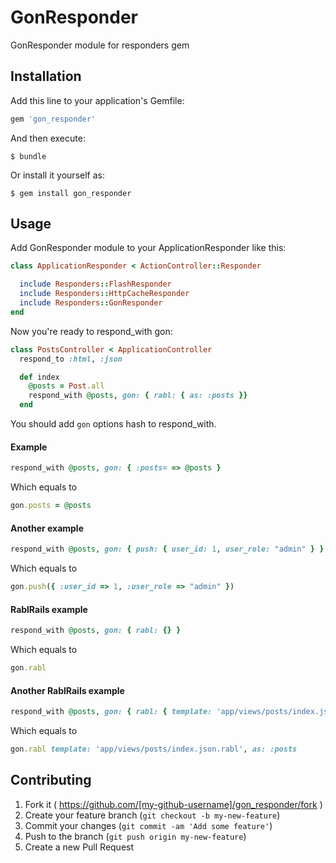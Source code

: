 # GonResponder

GonResponder module for responders gem

## Installation

Add this line to your application's Gemfile:

```ruby
gem 'gon_responder'
```

And then execute:

    $ bundle

Or install it yourself as:

    $ gem install gon_responder

## Usage

Add GonResponder module to your ApplicationResponder like this:

```ruby
class ApplicationResponder < ActionController::Responder

  include Responders::FlashResponder
  include Responders::HttpCacheResponder
  include Responders::GonResponder
end
```

Now you're ready to respond_with gon:

```ruby
class PostsController < ApplicationController
  respond_to :html, :json

  def index
    @posts = Post.all
    respond_with @posts, gon: { rabl: { as: :posts }}
  end

```

You should add `gon` options hash to respond_with.

#### Example

```ruby
respond_with @posts, gon: { :posts= => @posts }
```
Which equals to

```ruby
gon.posts = @posts
```

#### Another example

```ruby
respond_with @posts, gon: { push: { user_id: 1, user_role: "admin" } }
```

Which equals to

```ruby
gon.push({ :user_id => 1, :user_role => "admin" })
```

#### RablRails example

```ruby
respond_with @posts, gon: { rabl: {} }
```

Which equals to

```ruby
gon.rabl
```

#### Another RablRails example

```ruby
respond_with @posts, gon: { rabl: { template: 'app/views/posts/index.json.rabl', as: :posts } }
```

Which equals to

```ruby
gon.rabl template: 'app/views/posts/index.json.rabl', as: :posts
```

## Contributing

1. Fork it ( https://github.com/[my-github-username]/gon_responder/fork )
2. Create your feature branch (`git checkout -b my-new-feature`)
3. Commit your changes (`git commit -am 'Add some feature'`)
4. Push to the branch (`git push origin my-new-feature`)
5. Create a new Pull Request
